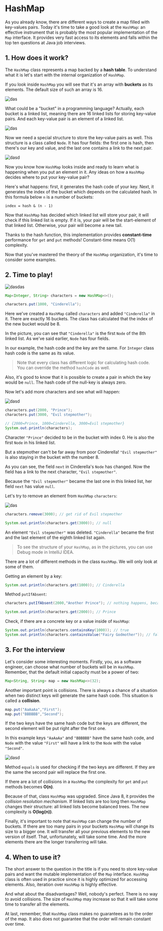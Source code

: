 # HashMap

As you already know, there are different ways to create a map filled with key-values pairs. Today it's time to take a good look at the `HashMap`: an effective instrument that is probably the most popular implementation of the `Map` interface. It provides very fast access to its elements and falls within the top ten questions at Java job interviews.

## 1. How does it work?

The `HashMap` class represents a map backed by a **hash table**. To understand what it is let's start with the internal organization of `HashMap`.

If you look inside `HashMap` you will see that it's an array with **buckets** as its elements. The default size of such an array is 16.

![das](https://ucarecdn.com/ca6461ac-bdb2-4186-9e4c-5ec70d0044c9/)

What could be a "bucket" in a programming language? Actually, each bucket is a linked list, meaning there are 16 linked lists for storing key-value pairs. And each key-value pair is an element of a linked list. 

![das](https://ucarecdn.com/e0fc467a-e448-4639-acd4-14b1ce5be66e/)

Now we need a special structure to store the key-value pairs as well. This structure is a class called `Node`. It has four fields: the first one is hash, then there's our key and value, and the last one contains a link to the next pair. 

![dasd](https://ucarecdn.com/279234f5-9b11-4810-8404-9d1a54f96f76/)

Now you know how `HashMap` looks inside and ready to learn what is happening when you put an element in it. Any ideas on how a `HashMap` decides where to put your key-value pair?

Here's what happens: first, it generates the hash code of your key. Next, it generates the index of the bucket which depends on the calculated hash.
In this formula below `n` is a number of buckets:
```
index = hash & (n - 1)
```

Now that `HashMap` has decided which linked list will store your pair, it will check if this linked list is empty. If it is, your pair will be the start-element of that linked list. Otherwise, your pair will become a new tail.

Thanks to the hash function, this implementation provides **constant-time** performance for `get` and `put` methods! Constant-time means O(1) complexity.

Now that you've mastered the theory of the `HashMap` organization, it's time to consider some examples.

## 2. Time to play!

![dasdas](https://ucarecdn.com/b4a25cb4-b927-433a-acd4-0e21f5e22115/)
```java
Map<Integer, String> characters = new HashMap<>();

characters.put(1000, "Cinderella");
```

Here we've created a `HashMap` called `characters` and added `"Cinderella"` in it. There are exactly 16 buckets. The class has calculated that the index of the new bucket would be 8.

In the picture, you can see that `"Cinderella"` is the first `Node` of the 8th linked list. As we've said earlier, `Node` has four fields.

In our example, the hash code and the key are the same. For `Integer` class hash code is the same as its value.

> Note that every class has different logic for calculating hash code. You can override the method `hashCode` as well.

Also, it's good to know that it is possible to create a pair in which the key would be `null`. The hash code of the null-key is always zero.

Now let's add more characters and see what will happen:

![dasd](https://ucarecdn.com/9326c834-859a-4f32-b579-3db8e1ad36fa/)

```java
characters.put(2000, "Prince");
characters.put(3000, "Evil stepmother");

// {2000=Prince, 1000=Cinderella, 3000=Evil stepmother}
System.out.println(characters); 
```

Character `"Prince"` decided to be in the bucket with index 0. He is also the first `Node` in his linked list.

But a stepmother can't be far away from poor Cinderella! `"Evil stepmother"` is also staying in the bucket with the number 8.

As you can see, the field `next` in Cinderella's `Node` has changed. Now the field has a link to the next character, `"Evil stepmother"`.

Because the `"Evil stepmother"` became the last one in this linked list, her field `next` has value `null`.

Let's try to remove an element from `HashMap` `characters`:

![das](https://ucarecdn.com/2c5f3f47-419e-415b-9f59-e10599978489/)
```java
characters.remove(3000); // get rid of Evil stepmother

System.out.println(characters.get(3000)); // null
```

An element `"Evil stepmother"` was deleted. `"Cinderella"` became the first and the last element of the eighth linked list again.

> To see the structure of your `HashMap`, as in the pictures, you can use Debug mode in IntelliJ IDEA.

There are a lot of different methods in the class `HashMap`. We will only look at some of them.

Getting an element by a key:
```java
System.out.println(characters.get(1000)); // Cinderella
```
Method `putIfAbsent`:
```java
characters.putIfAbsent(2000,"Another Prince"); // nothing happens, because there is already a Prince

System.out.println(characters.get(2000)); // Prince
```

Check, if there are a concrete key or a value inside of `HashMap`:
```java
System.out.println(characters.containsKey(1000)); // true
System.out.println(characters.containsValue("Fairy Godmother")); // false
```

## 3. For the interview

Let's consider some interesting moments. Firstly, you, as a software engineer, can choose what number of buckets will be in `HashMap`. Remember, that the default initial capacity must be a power of two:
```java
Map<String, String> map = new HashMap<>(32);
```

Another important point is collisions. There is always a chance of a situation when two distinct keys will generate the same hash code. This situation is called a **collision**.
```java
map.put("AaAaAa","First");
map.put("BBBBBB","Second");
```

If the two keys have the same hash code but the keys are different, the second element will be put right after the first one.

In this example keys `"AaAaAa"` and `"BBBBBB"` have the same hash code, and `Node` with the value `"First"` will have a link to the `Node` with the value `"Second"`.

![dasd](https://ucarecdn.com/480c76ba-ce82-4934-b840-a6bb75a6e02d/)

Method `equals` is used for checking if the two keys are different. If they are the same the second pair will replace the first one.

If there are a lot of collisions in a `HashMap` the complexity for `get` and `put` methods becomes **O(n)**.

Because of that, class `HashMap` was upgraded. Since Java 8, it provides the *collision resolution mechanism*. If linked lists are too long then `HashMap` changes their structure: all linked lists become balanced trees. The new complexity is **O(log(n))**.

Finally, it's important to note that `HashMap` can change the number of buckets. If there are too many pairs in your buckets `HashMap` will change its size to a bigger one. It will transfer all your previous elements to the new version of itself. That, unfortunately, will take some time. And the more elements there are the longer transferring will take.

## 4. When to use it?

The short answer to the question in the title is if you need to store key-value pairs and want the mutable implementation of the `Map` interface. `HashMap` class is often used in practice since it is highly optimized for accessing elements. Also, iteration over `HashMap` is highly effective.

And what about the disadvantages? Well, nobody's perfect. There is no way to avoid collisions. The size of `HashMap` may increase so that it will take some time to transfer all the elements.

At last, remember, that `HashMap` class makes no guarantees as to the order of the map. It also does not guarantee that the order will remain constant over time.
